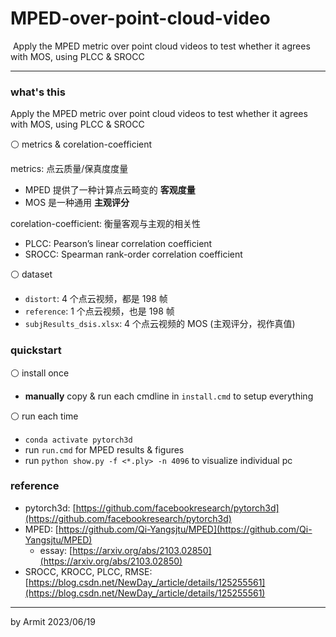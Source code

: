 # MPED-over-point-cloud-video

​    Apply the MPED metric over point cloud videos to test whether it agrees with MOS, using PLCC & SROCC

----

### what's this

Apply the MPED metric over point cloud videos to test whether it agrees with MOS, using PLCC & SROCC

⚪ metrics & corelation-coefficient

metrics: 点云质量/保真度度量

  - MPED 提供了一种计算点云畸变的 **客观度量**
  - MOS 是一种通用 **主观评分**

corelation-coefficient: 衡量客观与主观的相关性

  - PLCC: Pearson’s linear correlation coefficient
  - SROCC: Spearman rank-order correlation coefficient

⚪ dataset

- `distort`: 4 个点云视频，都是 198 帧
- `reference`: 1 个点云视频，也是 198 帧
- `subjResults_dsis.xlsx`: 4 个点云视频的 MOS (主观评分，视作真值)


### quickstart

⚪ install once

- **manually** copy & run each cmdline in `install.cmd` to setup everything

⚪ run each time

- `conda activate pytorch3d`
- run `run.cmd` for MPED results & figures
- run `python show.py -f <*.ply> -n 4096` to visualize individual pc


### reference

- pytorch3d: [https://github.com/facebookresearch/pytorch3d](https://github.com/facebookresearch/pytorch3d)
- MPED: [https://github.com/Qi-Yangsjtu/MPED](https://github.com/Qi-Yangsjtu/MPED)
  - essay: [https://arxiv.org/abs/2103.02850](https://arxiv.org/abs/2103.02850)
- SROCC, KROCC, PLCC, RMSE: [https://blog.csdn.net/NewDay_/article/details/125255561](https://blog.csdn.net/NewDay_/article/details/125255561)

----
by Armit
2023/06/19 
